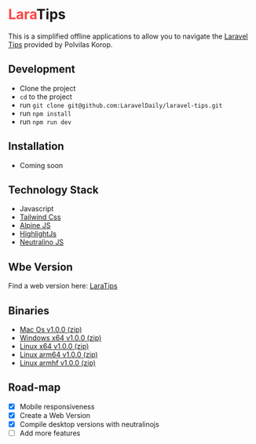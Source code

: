 # <span style="color: #F44;">Lara</span>Tips
This is a simplified offline applications to allow you to navigate the [Laravel Tips](https://github.com/LaravelDaily/laravel-tips/) 
provided by Polvilas Korop.

## Development 
- Clone the project
- `cd` to the project
- run `git clone git@github.com:LaravelDaily/laravel-tips.git`
- run `npm install`
- run `npm run dev`
## Installation
- Coming soon

## Technology Stack
- Javascript
- [Tailwind Css](https://github.com/tailwindlabs/tailwindcss)
- [Alpine JS](https://github.com/alpinejs/alpine)
- [HighlightJs](https://github.com/highlightjs/highlight.js)
- [Neutralino JS](https://github.com/neutralinojs/neutralinojs)

## Wbe Version
Find a web version here: [LaraTips](https://laratips.ringlesoft.com)

## Binaries
* <a href='./binaries/LaraTips_mac_x64.zip' >Mac Os v1.0.0 (zip)</a>
* <a href='./binaries/LaraTips_win_x64.zip' >Windows x64 v1.0.0 (zip)</a>
* <a href='./binaries/LaraTips_linux_x64.zip' >Linux x64 v1.0.0 (zip)</a>
* <a href='./binaries/LaraTips_linux_arm64.zip' >Linux arm64 v1.0.0 (zip)</a>
* <a href='./binaries/LaraTips_linux_armhf.zip' >Linux armhf v1.0.0 (zip)</a>


## Road-map
- [x] Mobile responsiveness
- [x] Create a Web Version
- [x] Compile desktop versions with neutralinojs
- [ ] Add more features